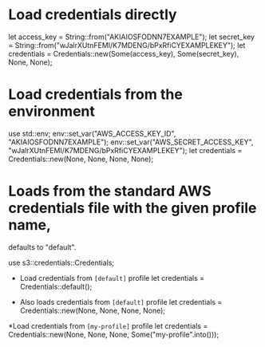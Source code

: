 # Load credentials directly
let access_key = String::from("AKIAIOSFODNN7EXAMPLE");
let secret_key = String::from("wJalrXUtnFEMI/K7MDENG/bPxRfiCYEXAMPLEKEY");
let credentials = Credentials::new(Some(access_key), Some(secret_key), None, None);

# Load credentials from the environment
use std::env;
env::set_var("AWS_ACCESS_KEY_ID", "AKIAIOSFODNN7EXAMPLE");
env::set_var("AWS_SECRET_ACCESS_KEY", "wJalrXUtnFEMI/K7MDENG/bPxRfiCYEXAMPLEKEY");
let credentials = Credentials::new(None, None, None, None);

# Loads from the standard AWS credentials file with the given profile name,
defaults to "default".

use s3::credentials::Credentials;

* Load credentials from `[default]` profile
let credentials = Credentials::default();

* Also loads credentials from `[default]` profile
let credentials = Credentials::new(None, None, None, None);

*Load credentials from `[my-profile]` profile
let credentials = Credentials::new(None, None, None, Some("my-profile".into()));